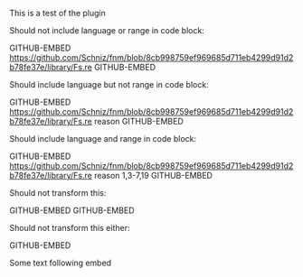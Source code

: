 This is a test of the plugin

Should not include language or range in code block:

GITHUB-EMBED https://github.com/Schniz/fnm/blob/8cb998759ef969685d711eb4299d91d2b78fe37e/library/Fs.re GITHUB-EMBED

Should include language but not range in code block:

GITHUB-EMBED https://github.com/Schniz/fnm/blob/8cb998759ef969685d711eb4299d91d2b78fe37e/library/Fs.re reason GITHUB-EMBED

Should include language and range in code block:

GITHUB-EMBED https://github.com/Schniz/fnm/blob/8cb998759ef969685d711eb4299d91d2b78fe37e/library/Fs.re reason 1,3-7,19 GITHUB-EMBED

Should not transform this:

GITHUB-EMBED GITHUB-EMBED

Should not transform this either:

GITHUB-EMBED

Some text following embed
